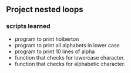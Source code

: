 ## Project nested loops
### scripts learned
* program to print holberton
* program to print all alphabets in lower case
* program to print 10 lines of alpha
* function that checks for lowercase character.
* function that checks for alphabetic character.
